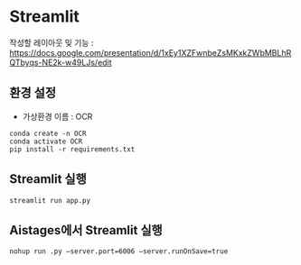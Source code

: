 # Streamlit

작성할 레이아웃 및 기능 : https://docs.google.com/presentation/d/1xEy1XZFwnbeZsMKxkZWbMBLhRQTbyqs-NE2k-w49LJs/edit

## 환경 설정

- 가상환경 이름 : OCR
```
conda create -n OCR
conda activate OCR
pip install -r requirements.txt
```

## Streamlit 실행
```
streamlit run app.py
```

## Aistages에서 Streamlit 실행
```
nohup run .py —server.port=6006 —server.runOnSave=true
```
